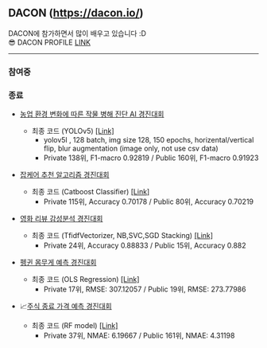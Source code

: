 ## DACON (https://dacon.io/) 
DACON에 참가하면서 많이 배우고 있습니다 :D <br>
😎 DACON PROFILE [LINK](https://dacon.io/myprofile/438333/home)
***
### 참여중


### 종료
* [농업 환경 변화에 따른 작물 병해 진단 AI 경진대회](https://dacon.io/competitions/official/235870/leaderboard)
  *  최종 코드 (YOLOv5) [[Link]](https://github.com/joniekwon/dacon/blob/main/LG_crop_disease_diagnosis_competition/crop_disease_diagnosis_YOLOv5.ipynb)
     * yolov5l , 128 batch, img size 128, 150 epochs, horizental/vertical flip, blur augmentation (image only, not use csv data)
     * Private 138위, F1-macro 0.92819 / Public 160위, F1-macro 0.91923

* [잡케어 추천 알고리즘 경진대회](https://dacon.io/competitions/official/235863/leaderboard)
  * 최종 코드 (Catboost Classifier) [[Link]](https://github.com/joniekwon/dacon/blob/main/jobcare_recommendation_algorithm_competition/%EC%9E%A1%EC%BC%80%EC%96%B4%20%EC%B6%94%EC%B2%9C%20%EC%95%8C%EA%B3%A0%EB%A6%AC%EC%A6%98%20%EA%B2%BD%EC%A7%84%EB%8C%80%ED%9A%8C%20private%20115.ipynb)
    * Private 115위, Accuracy 0.70178 / Public 80위, Accuracy 0.70219 

* [영화 리뷰 감성분석 경진대회](https://dacon.io/competitions/official/235864/leaderboard)
  * 최종 코드 (TfidfVectorizer, NB,SVC,SGD Stacking) [[Link]](https://github.com/joniekwon/dacon/blob/main/movie_review_sentiment_analysis_competition/%EC%98%81%ED%99%94%20%EB%A6%AC%EB%B7%B0%20%EA%B0%90%EC%84%B1%EB%B6%84%EC%84%9D%20%EA%B2%BD%EC%A7%84%EB%8C%80%ED%9A%8C%20private%2024.ipynb)
    * Private 24위, Accuracy 0.88833 / Public 15위, Accuracy 0.882

* [펭귄 몸무게 예측 경진대회](https://dacon.io/competitions/official/235862/leaderboard)
  * 최종 코드 (OLS Regression) [[Link]](https://github.com/joniekwon/dacon/blob/main/penguin_weight_prediction_competition/DACON%20%ED%8E%AD%EA%B7%84%20%EB%AA%B8%EB%AC%B4%EA%B2%8C%20%EC%98%88%EC%B8%A1%20%EA%B2%BD%EC%A7%84%EB%8C%80%ED%9A%8C%20(private%2017).ipynb)
    * Private 17위, RMSE: 307.12057 / Public 19위, RMSE: 273.77986

* 📈[주식 종료 가격 예측 경진대회](https://dacon.io/competitions/official/235857/leaderboard) 
  * 최종 코드 (RF model) [[Link]](https://github.com/joniekwon/dacon/blob/main/stock_close_prediction_competition/%EC%A3%BC%EC%8B%9D%20%EC%A2%85%EA%B0%80%20%EC%98%88%EC%B8%A1%20%EA%B2%BD%EC%A7%84%EB%8C%80%ED%9A%8C%20private%2037.ipynb)
    * Private 37위, NMAE: 6.19667 / Public 161위, NMAE: 4.31198

